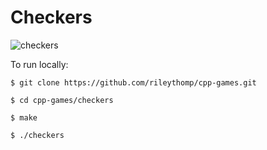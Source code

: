 # Checkers

![checkers](https://user-images.githubusercontent.com/35535783/57382094-463f1980-717a-11e9-91db-cc7b3f6bf155.png)

To run locally:

```$ git clone https://github.com/rileythomp/cpp-games.git```

```$ cd cpp-games/checkers```

```$ make```

```$ ./checkers```
